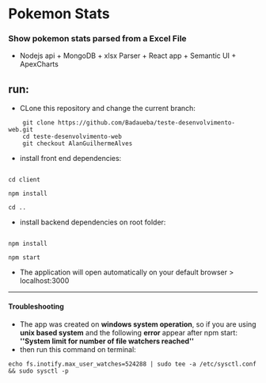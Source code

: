 
  

# Pokemon Stats

  

### Show pokemon stats parsed from a Excel File

- Nodejs api + MongoDB + xlsx Parser + React app + Semantic UI + ApexCharts

  
  

## run:
- CLone this repository and change the current branch: 
```
	git clone https://github.com/Badaueba/teste-desenvolvimento-web.git
	cd teste-desenvolvimento-web
	git checkout AlanGuilhermeAlves
```

- install front end dependencies:

```

cd client

npm install

cd ..

```

* install backend dependencies on root folder:

```

npm install

npm start

```

* The application will open automatically on your default browser > localhost:3000

---

#### Troubleshooting 
- The app was created on  **windows system operation**, so if you are using **unix based system** and the following **error** appear after npm start: 
**''System limit for number of file watchers reached''**
- then run this command on terminal: 
```` 
echo fs.inotify.max_user_watches=524288 | sudo tee -a /etc/sysctl.conf && sudo sysctl -p
```` 